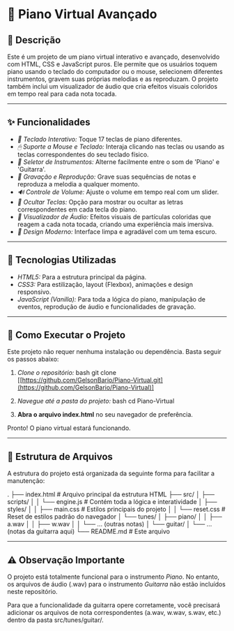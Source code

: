 # 🎹 Piano Virtual Avançado

## 📄 Descrição

Este é um projeto de um piano virtual interativo e avançado, desenvolvido com HTML, CSS e JavaScript puros. Ele permite que os usuários toquem piano usando o teclado do computador ou o mouse, selecionem diferentes instrumentos, gravem suas próprias melodias e as reproduzam. O projeto também inclui um visualizador de áudio que cria efeitos visuais coloridos em tempo real para cada nota tocada.

---

## ✨ Funcionalidades

- *🎹 Teclado Interativo:* Toque 17 teclas de piano diferentes.
- *🖱 Suporte a Mouse e Teclado:* Interaja clicando nas teclas ou usando as teclas correspondentes do seu teclado físico.
- *🎸 Seletor de Instrumentos:* Alterne facilmente entre o som de 'Piano' e 'Guitarra'.
- *🔴 Gravação e Reprodução:* Grave suas sequências de notas e reproduza a melodia a qualquer momento.
- *🔊 Controle de Volume:* Ajuste o volume em tempo real com um slider.
- *🙈 Ocultar Teclas:* Opção para mostrar ou ocultar as letras correspondentes em cada tecla do piano.
- *🌈 Visualizador de Áudio:* Efeitos visuais de partículas coloridas que reagem a cada nota tocada, criando uma experiência mais imersiva.
- *💅 Design Moderno:* Interface limpa e agradável com um tema escuro.

---

## 🚀 Tecnologias Utilizadas

- *HTML5:* Para a estrutura principal da página.
- *CSS3:* Para estilização, layout (Flexbox), animações e design responsivo.
- *JavaScript (Vanilla):* Para toda a lógica do piano, manipulação de eventos, reprodução de áudio e funcionalidades de gravação.

---

## 📂 Como Executar o Projeto

Este projeto não requer nenhuma instalação ou dependência. Basta seguir os passos abaixo:

1.  *Clone o repositório:*
    bash
    git clone [[https://github.com/GelsonBario/Piano-Virtual.git](https://github.com/GelsonBario/Piano-Virtual)]
    
2.  *Navegue até a pasta do projeto:*
    bash
    cd Piano-Virtual
    
3.  **Abra o arquivo index.html** no seu navegador de preferência.

Pronto! O piano virtual estará funcionando.

---

## 📂 Estrutura de Arquivos

A estrutura do projeto está organizada da seguinte forma para facilitar a manutenção:


.
├── index.html              # Arquivo principal da estrutura HTML
├── src/
│   ├── scripts/
│   │   └── engine.js       # Contém toda a lógica e interatividade
│   ├── styles/
│   │   ├── main.css        # Estilos principais do projeto
│   │   └── reset.css       # Reset de estilos padrão do navegador
│   └── tunes/
│       ├── piano/
│       │   ├── a.wav
│       │   ├── w.wav
│       │   └── ... (outras notas)
│       └── guitar/
│           └── ... (notas da guitarra aqui)
└── README.md               # Este arquivo


---

## ⚠ Observação Importante

O projeto está totalmente funcional para o instrumento *Piano*. No entanto, os arquivos de áudio (.wav) para o instrumento *Guitarra* não estão incluídos neste repositório.

Para que a funcionalidade da guitarra opere corretamente, você precisará adicionar os arquivos de nota correspondentes (a.wav, w.wav, s.wav, etc.) dentro da pasta src/tunes/guitar/.
